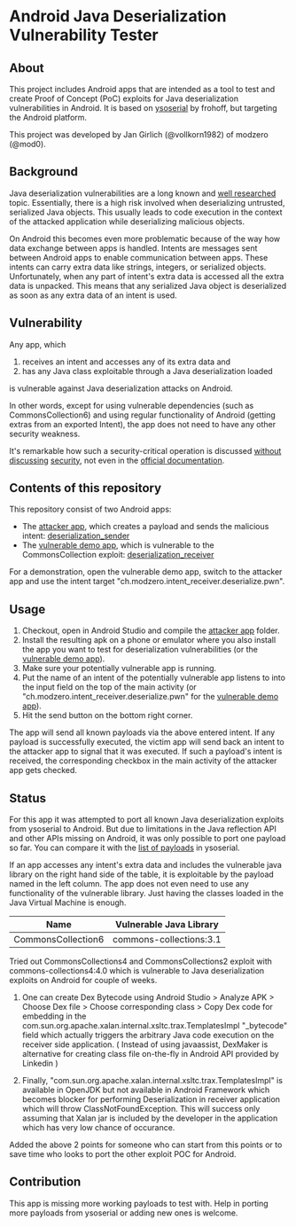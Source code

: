 # Android Java Deserialization Vulnerability Tester

## About

This project includes Android apps that are intended as a tool to test and create Proof of Concept (PoC) exploits for Java deserialization vulnerabilities in Android. It is based on [ysoserial](https://github.com/frohoff/ysoserial) by frohoff, but targeting the Android platform.

This project was developed by Jan Girlich (@vollkorn1982) of modzero (@mod0).

## Background

Java deserialization vulnerabilities are a long known and [well researched](https://github.com/GrrrDog/Java-Deserialization-Cheat-Sheet) topic. Essentially, there is a high risk involved when deserializing untrusted, serialized Java objects. This usually leads to code execution in the context of the attacked application while deserializing malicious objects.

On Android this becomes even more problematic because of the way how data exchange between apps is handled. Intents are messages sent between Android apps to enable communication between apps. These intents can carry extra data like strings, integers, or serialized objects. Unfortunately, when any part of intent's extra data is accessed all the extra data is unpacked. This means that any serialized Java object is deserialized as soon as any extra data of an intent is used.

## Vulnerability

Any app, which

1. receives an intent and accesses any of its extra data and
1. has any Java class exploitable through a Java deserialization loaded

is vulnerable against Java deserialization attacks on Android.

In other words, except for using vulnerable dependencies (such as CommonsCollection6) and using regular functionality of Android (getting extras from an exported Intent), the app does not need to have any other security weakness.

It's remarkable how such a security-critical operation is discussed [without](https://stackoverflow.com/questions/2139134/how-to-send-an-object-from-one-android-activity-to-another-using-intents) [discussing](https://stackoverflow.com/questions/4233873/how-do-i-get-extra-data-from-intent-on-android) [security](https://stackoverflow.com/questions/2736389/how-to-pass-an-object-from-one-activity-to-another-on-android), not even in the [official documentation](https://developer.android.com/reference/android/content/Intent.html#getExtras()).

## Contents of this repository

This repository consist of two Android apps:

* The [attacker app](deserialization_sender/), which creates a payload and sends the malicious intent: [deserialization_sender](deserialization_sender/)
* The [vulnerable demo app](deserialization_receiver/), which is vulnerable to the CommonsCollection exploit: [deserialization_receiver](deserialization_receiver/)

For a demonstration, open the vulnerable demo app, switch to the attacker app and use the intent target "ch.modzero.intent_receiver.deserialize.pwn".

## Usage

1. Checkout, open in Android Studio and compile the [attacker app](deserialization_sender/) folder.
1. Install the resulting apk on a phone or emulator where you also install the app you want to test for deserialization vulnerabilities (or the [vulnerable demo app](deserialization_receiver/)).
1. Make sure your potentially vulnerable app is running.
1. Put the name of an intent of the potentially vulnerable app listens to into the input field on the top of the main activity (or "ch.modzero.intent_receiver.deserialize.pwn" for the [vulnerable demo app](deserialization_receiver/)).
1. Hit the send button on the bottom right corner.

The app will send all known payloads via the above entered intent. If any payload is successfully executed, the victim app will send back an intent to the attacker app to signal that it was executed. If such a payload's intent is received, the corresponding checkbox in the main activity of the attacker app gets checked.


## Status

For this app it was attempted to port all known Java deserialization exploits from ysoserial to Android. But due to limitations in the Java reflection API and other APIs missing on Android, it was only possible to port one payload so far. You can compare it with the [list of payloads](https://github.com/frohoff/ysoserial#usage) in ysoserial.

If an app accesses any intent's extra data and includes the vulnerable java library on the right hand side of the table, it is exploitable by the payload named in the left column. The app does not even need to use any functionality of the vulnerable library. Just having the classes loaded in the Java Virtual Machine is enough.

| Name | Vulnerable Java Library |
| ---- | ----------------------- |
| CommonsCollection6 | commons-collections:3.1 |

Tried out CommonsCollections4 and CommonsCollections2 exploit with commons-collections4:4.0 which is vulnerable to Java deserialization exploits on Android for couple of weeks.

1. One can create Dex Bytecode using Android Studio > Analyze APK > Choose Dex file > Choose corresponding class > Copy Dex code for embedding in the com.sun.org.apache.xalan.internal.xsltc.trax.TemplatesImpl "_bytecode" field which actually triggers the arbitrary Java code execution on the receiver side application. ( Instead of using javaassist, DexMaker is alternative for creating class file on-the-fly in Android API provided by Linkedin )

2. Finally, "com.sun.org.apache.xalan.internal.xsltc.trax.TemplatesImpl" is available in OpenJDK but not available in Android Framework which becomes blocker for performing Deserialization in receiver application which will throw ClassNotFoundException. This will success only assuming that Xalan jar is included by the developer in the application which has very low chance of occurance.

Added the above 2 points for someone who can start from this points or to save time who looks to port the other exploit POC for Android.

## Contribution

This app is missing more working payloads to test with. Help in porting more payloads from ysoserial or adding new ones is welcome.
